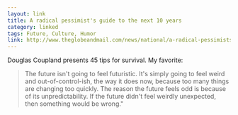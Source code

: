 ```yaml
---
layout: link
title: A radical pessimist's guide to the next 10 years
category: linked
tags: Future, Culture, Humor
link: http://www.theglobeandmail.com/news/national/a-radical-pessimists-guide-to-the-next-10-years/article1750609/singlepage/#articlecontent
---
```


Douglas Coupland presents 45 tips for survival. My favorite:

> The future isn't going to feel futuristic. It's simply going to feel weird and out-of-control-ish, the way it does now, because too many things are changing too quickly. The reason the future feels odd is because of its unpredictability. If the future didn't feel weirdly unexpected, then something would be wrong."